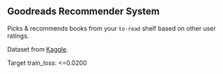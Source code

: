 ## Goodreads Recommender System

Picks & recommends books from your `to-read` shelf based on other user ratings.

Dataset from [Kaggle](https://www.kaggle.com/datasets/bahramjannesarr/goodreads-book-datasets-10m).

Target train_loss: <=0.0200
